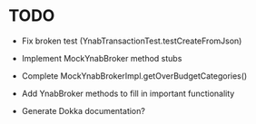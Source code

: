 # TODO

* Fix broken test (YnabTransactionTest.testCreateFromJson)

* Implement MockYnabBroker method stubs

* Complete MockYnabBrokerImpl.getOverBudgetCategories()

* Add YnabBroker methods to fill in important functionality

* Generate Dokka documentation?